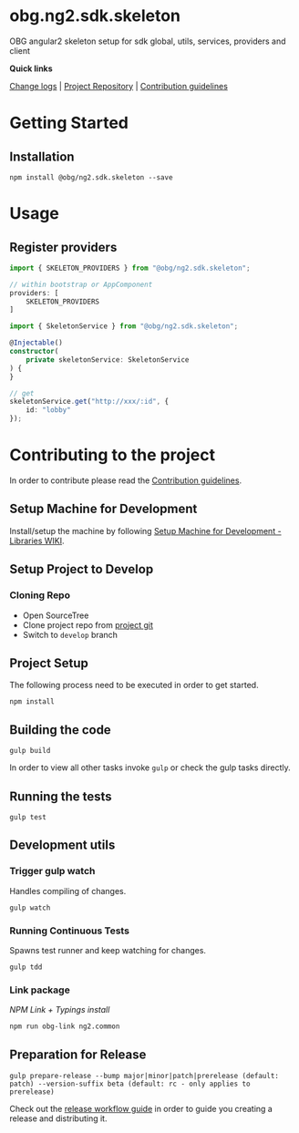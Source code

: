 [projectUri]: https://bitbucketsson.betsson.local/projects/WF/repos/obg.ng2.sdk.skeleton
[projectGit]: https://bitbucketsson.betsson.local/scm/wf/obg.ng2.sdk.skeleton.git
[changeLog]: ./doc/CHANGELOG.md

[contribWiki]: https://wikisson.betsson.local/display/SG/Contribution+Guidelines
[releaseWorkflowWiki]: https://wikisson.betsson.local/display/SG/Prepare+new+Release+for+Library
[setupMachineWiki]: https://wikisson.betsson.local/display/SG/Setup+Machine+for+Development+-+Libraries

# obg.ng2.sdk.skeleton
OBG angular2 skeleton setup for sdk global, utils, services, providers and client


**Quick links**

[Change logs][changeLog] | [Project Repository][projectUri] | [Contribution guidelines][contribWiki]

# Getting Started

## Installation

```
npm install @obg/ng2.sdk.skeleton --save
```

# Usage

## Register providers

```ts
import { SKELETON_PROVIDERS } from "@obg/ng2.sdk.skeleton";

// within bootstrap or AppComponent
providers: [
	SKELETON_PROVIDERS
]
```

```ts
import { SkeletonService } from "@obg/ng2.sdk.skeleton";

@Injectable()
constructor(
	private skeletonService: SkeletonService
) {
}

// get
skeletonService.get("http://xxx/:id", {
	id: "lobby"
});

```

# Contributing to the project
In order to contribute please read the [Contribution guidelines][contribWiki].

## Setup Machine for Development
Install/setup the machine by following [Setup Machine for Development - Libraries WIKI][setupMachineWiki].

## Setup Project to Develop

### Cloning Repo

- Open SourceTree
- Clone project repo from [project git][projectGit]
- Switch to `develop` branch


## Project Setup
The following process need to be executed in order to get started.

```
npm install
```


## Building the code

```
gulp build
```
In order to view all other tasks invoke `gulp` or check the gulp tasks directly.

## Running the tests

```
gulp test
```


## Development utils

### Trigger gulp watch
Handles compiling of changes.
```
gulp watch
```


### Running Continuous Tests
Spawns test runner and keep watching for changes.
```
gulp tdd
```

### Link package
*NPM Link + Typings install*
```bash
npm run obg-link ng2.common
```


## Preparation for Release

```
gulp prepare-release --bump major|minor|patch|prerelease (default: patch) --version-suffix beta (default: rc - only applies to prerelease)
```
Check out the [release workflow guide][releaseWorkflowWiki] in order to guide you creating a release and distributing it.